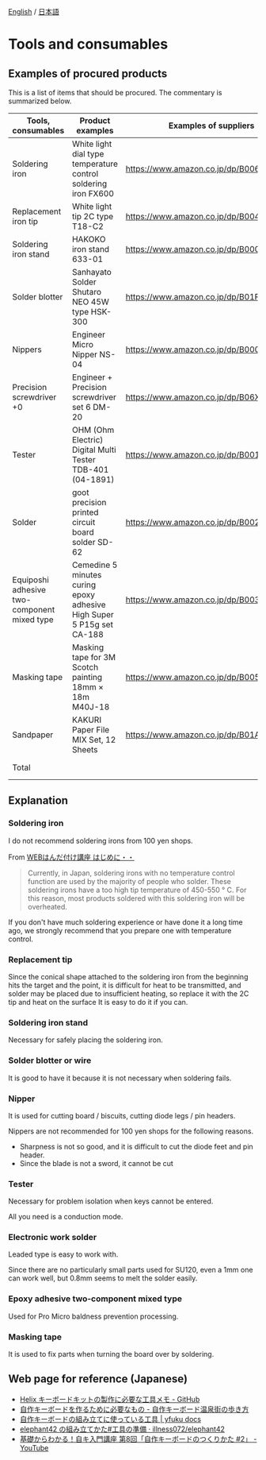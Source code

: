 [English](tool_guide.md) / [日本語](tool_guide_jp.md)

# Tools and consumables

## Examples of procured products

This is a list of items that should be procured. The commentary is summarized below.

| Tools, consumables | Product examples | Examples of suppliers | Reference prices |
| ---- | ---- |  ---- |  ---- |
| Soldering iron | White light dial type temperature control soldering iron FX600 | https://www.amazon.co.jp/dp/B006MQD7M4 | 3,900 yen |
| Replacement iron tip | White light tip 2C type T18-C2 | https://www.amazon.co.jp/dp/B004OR7UBM | 478 yen |
| Soldering iron stand | HAKOKO iron stand 633-01 | https://www.amazon.co.jp/dp/B000TGNWCS | 1,680 yen |
| Solder blotter | Sanhayato Solder Shutaro NEO 45W type HSK-300 | https://www.amazon.co.jp/dp/B01FEV2BPG | 4,918 yen |
| Nippers | Engineer Micro Nipper NS-04 | https://www.amazon.co.jp/dp/B000TGJSWG | 1,414 yen |
| Precision screwdriver +0 | Engineer + Precision screwdriver set 6 DM-20 | https://www.amazon.co.jp/dp/B06XXXVPRY | 807 yen |
| Tester | OHM (Ohm Electric) Digital Multi Tester TDB-401 (04-1891) | https://www.amazon.co.jp/dp/B001TVKWWU | 2,543 yen |
| Solder | goot precision printed circuit board solder SD-62 | https://www.amazon.co.jp/dp/B0029LGAMA | 255 yen |
| Equiposhi adhesive two-component mixed type | Cemedine 5 minutes curing epoxy adhesive High Super 5 P15g set CA-188 | https://www.amazon.co.jp/dp/B0036WHO0S | 566 yen |
| Masking tape | Masking tape for 3M Scotch painting 18mm × 18m M40J-18 | https://www.amazon.co.jp/dp/B005JWNJZM | 95 yen |
| Sandpaper | KAKURI Paper File MIX Set, 12 Sheets | https://www.amazon.co.jp/dp/B01ARIEU0A | 436 yen |
| Total | | | 17,092 yen |

## Explanation

### Soldering iron

I do not recommend soldering irons from 100 yen shops.

From [WEBはんだ付け講座 はじめに・・](https://noseseiki.com/kisokouza/01.html)

> Currently, in Japan, soldering irons with no temperature control function are used by the majority of people who solder. These soldering irons have a too high tip temperature of 450-550 ° C. For this reason, most products soldered with this soldering iron will be overheated.

If you don't have much soldering experience or have done it a long time ago, we strongly recommend that you prepare one with temperature control.

### Replacement tip

Since the conical shape attached to the soldering iron from the beginning hits the target and the point, it is difficult for heat to be transmitted, and solder may be placed due to insufficient heating, so replace it with the 2C tip and heat on the surface It is easy to do it if you can.

### Soldering iron stand

Necessary for safely placing the soldering iron.

### Solder blotter or wire

It is good to have it because it is not necessary when soldering fails.

### Nipper

It is used for cutting board / biscuits, cutting diode legs / pin headers.

Nippers are not recommended for 100 yen shops for the following reasons.

- Sharpness is not so good, and it is difficult to cut the diode feet and pin header.
- Since the blade is not a sword, it cannot be cut

### Tester

Necessary for problem isolation when keys cannot be entered.

All you need is a conduction mode.

### Electronic work solder

Leaded type is easy to work with.

Since there are no particularly small parts used for SU120, even a 1mm one can work well, but 0.8mm seems to melt the solder easily.

### Epoxy adhesive two-component mixed type

Used for Pro Micro baldness prevention processing.

### Masking tape

It is used to fix parts when turning the board over by soldering.

## Web page for reference (Japanese)

- [Helix キーボードキットの製作に必要な工具メモ - GitHub](https://gist.github.com/mtei/6957107a676ddfa85bde0ae41f8fa849)
- [自作キーボードを作るために必要なもの - 自作キーボード温泉街の歩き方](https://salicylic-acid3.hatenablog.com/entry/2018/11/24/自作キーボードを作るために必要なもの)
- [自作キーボードの組み立てに使っている工具 | yfuku docs](https://yfuku.com/blog/keyboard/keybord_build_tool/)
- [elephant42 の組み立てかた#工具の準備 · illness072/elephant42](https://github.com/illness072/elephant42/blob/master/docs/build-guide.md#%E5%B7%A5%E5%85%B7%E3%81%AE%E6%BA%96%E5%82%99)
- [基礎からわかる！自キ入門講座 第8回「自作キーボードのつくりかた #2」 - YouTube](https://salicylic-acid3.hatenablog.com/entry/2018/11/24/自作キーボードを作るために必要なもの)